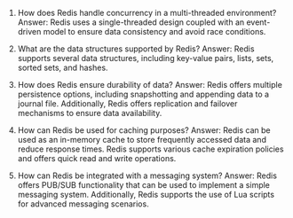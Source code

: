 1. How does Redis handle concurrency in a multi-threaded environment?
Answer: Redis uses a single-threaded design coupled with an event-driven model to ensure data consistency and avoid race conditions.

2. What are the data structures supported by Redis?
Answer: Redis supports several data structures, including key-value pairs, lists, sets, sorted sets, and hashes.

3. How does Redis ensure durability of data?
Answer: Redis offers multiple persistence options, including snapshotting and appending data to a journal file. Additionally, Redis offers replication and failover mechanisms to ensure data availability.

4. How can Redis be used for caching purposes?
Answer: Redis can be used as an in-memory cache to store frequently accessed data and reduce response times. Redis supports various cache expiration policies and offers quick read and write operations.

5. How can Redis be integrated with a messaging system?
Answer: Redis offers PUB/SUB functionality that can be used to implement a simple messaging system. Additionally, Redis supports the use of Lua scripts for advanced messaging scenarios.